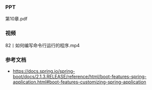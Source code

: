### PPT
第10章.pdf

### 视频
82丨如何编写命令行运行的程序.mp4

### 参考文档
* https://docs.spring.io/spring-boot/docs/2.1.3.RELEASE/reference/html/boot-features-spring-application.html#boot-features-customizing-spring-application